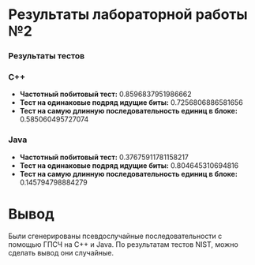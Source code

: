 # Результаты лабораторной работы №2
### Результаты тестов
### C++
- **Частотный побитовый тест:** 0.8596837951986662
- **Тест на одинаковые подряд идущие биты:** 0.7256806886581656
- **Тест на самую длинную последовательность единиц в блоке:** 0.585060495727074
  
### Java
- **Частотный побитовый тест:** 0.37675911781158217
- **Тест на одинаковые подряд идущие биты:** 0.804645310694816
- **Тест на самую длинную последовательность единиц в блоке:** 0.145794798884279


# Вывод
Были сгенерированы псевдослучайные последовательности с помощью ГПСЧ на C++ и Java. По результатам тестов NIST, можно сделать вывод они случайные.

